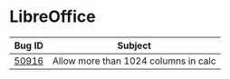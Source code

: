 # LibreOffice

| Bug ID | Subject |
|--------|---------|
|[50916](https://bugs.documentfoundation.org/show_bug.cgi?id=50916)|Allow more than 1024 columns in calc|
